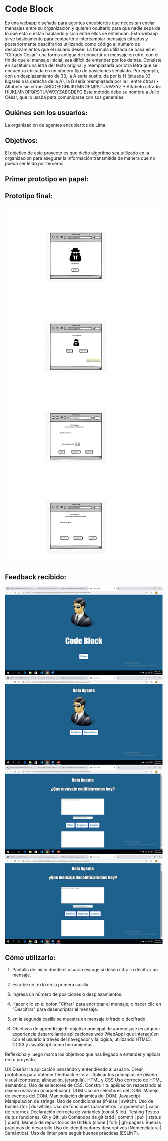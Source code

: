 # Code Block

   Es una webapp diseñada para agentes encubiertos que necesitan enviar mensajes entre su organización y quieren ocultarlo para que nadie sepa de lo que esta o están hablando y solo entre ellos se entiendan. Esta webapp sirve básicamente para compartir e intercambiar mensajes cifrados y posteriormente descifrarlos utilizando como código el número de desplazamientos que el usuario desee. La fórmula utilizada se basa en el "Cifrado Cesar" una forma antigua de convertir un mensaje en otro, con el fin de que el mensaje inicial, sea difícil de entender por los demás. Consiste en sustituir una letra del texto original y reemplazarla por otra letra que se encuentra ubicada en un número fijo de posiciones señalado.
Por ejemplo, con un desplazamiento de 33, la A sería sustituida por la H (situada 33 lugares a la derecha de la A), la B sería reemplazada por la I, entre otros)
•	Alfabeto sin cifrar: ABCDEFGHIJKLMNOPQRSTUVWXYZ
•	Alfabeto cifrado: HIJKLMNOPQRSTUVWXYZABCDEFG
Este método debe su nombre a Julio César, que lo usaba para comunicarse con sus generales.

## Quiénes son los usuarios:

  La organizacion de agentes encubiertos de Lima.
  
## Objetivos:

   El objetivo de este proyecto es que dicho algoritmo sea utilizado en la organizacion para asegurar la información transmitida de manera que no pueda ser leído por terceros.
  
## Primer prototipo en papel:



## Prototipo final:

![Prototipo.1!](/imagenes/Prototipo1.JPG "Prototipo1")
![Prototipo.2!](/imagenes/Prototipo2.JPG "Prototipo2")
![Prototipo.3!](/imagenes/Prototipo3.JPG "Prototipo3")
![Prototipo.4!](/imagenes/Prototipo4.JPG "Prototipo4")

## Feedback recibido: 

![Pantalla.1!](/imagenes/Diapositiva1.JPG "Pantalla1")
![Pantalla.2!](/imagenes/Diapositiva2.JPG "Pantalla2")
![Pantalla.3!](/imagenes/Diapositiva3.JPG "Pantalla3")
![Pantalla.3!](/imagenes/Diapositiva4.JPG "Pantalla4")


 ## Cómo utilizarlo:

1.  Pantalla de inicio donde el usuario escoge si desea cifrar o decifrar un mensaje.
2.	Escribe un texto en la primera casilla.
2.	Ingresa un número de posiciones o desplazamientos.
3.	Hacer clic en el boton "Cifrar" para encriptar el mensaje; o hacer clic en "Descifrar" para desencriptar el mensaje.
4.  en la segunda casilla se muestra en mensaje cifrado o decifrado.

3. Objetivos de aprendizaje
El objetivo principal de aprendizaje es adquirir experiencia desarrollando aplicaciones web (WebApp) que interactúen con el usuario a través del navegador y la lógica, utilizando HTML5, CCS3 y JavaScript como herramientas.

Reflexiona y luego marca los objetivos que has llegado a entender y aplicar en tu proyecto.

UX
 Diseñar la aplicación pensando y entendiendo al usuario.
 Crear prototipos para obtener feedback e iterar.
 Aplicar los principios de diseño visual (contraste, alineación, jerarquía).
HTML y CSS
 Uso correcto de HTML semántico.
 Uso de selectores de CSS.
 Construir tu aplicación respetando el diseño realizado (maquetación).
DOM
 Uso de selectores del DOM.
 Manejo de eventos del DOM.
 Manipulación dinámica del DOM.
Javascript
 Manipulación de strings.
 Uso de condicionales (if-else | switch).
 Uso de bucles (for | do-while).
 Uso de funciones (parámetros | argumentos | valor de retorno).
 Declaración correcta de variables (const & let).
Testing
 Testeo de tus funciones.
Git y GitHub
 Comandos de git (add | commit | pull | status | push).
 Manejo de repositorios de GitHub (clone | fork | gh-pages).
Buenas prácticas de desarrollo
 Uso de identificadores descriptivos (Nomenclatura | Semántica).
 Uso de linter para seguir buenas prácticas (ESLINT).



